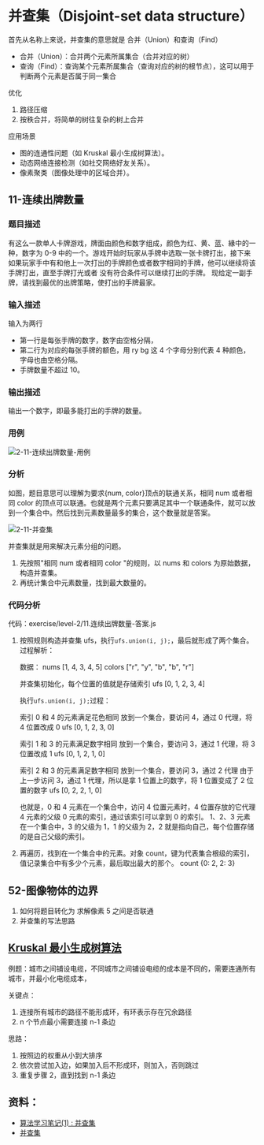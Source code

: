 # 并查集（Disjoint-set data structure）

首先从名称上来说，并查集的意思就是 合并（Union）和查询（Find）

- 合并（Union）：合并两个元素所属集合（合并对应的树）
- 查询（Find）：查询某个元素所属集合（查询对应的树的根节点），这可以用于判断两个元素是否属于同一集合

优化

1. 路径压缩
2. 按秩合并，将简单的树往复杂的树上合并

应用场景

- 图的连通性问题（如 Kruskal 最小生成树算法）。
- 动态网络连接检测（如社交网络好友关系）。
- 像素聚类（图像处理中的区域合并）。

## 11-连续出牌数量

### 题目描述

有这么一款单人卡牌游戏，牌面由颜色和数字组成，颜色为红、黄、蓝、緣中的一种，数字为 0-9 中的一个。游戏开始时玩家从手牌中选取一张卡牌打出，接下来如果玩家手中有和他上一次打出的手牌颜色或者数字相同的手牌，他可以继续将该手牌打出，直至手牌打光或者
没有符合条件可以继续打出的手牌。
现给定一副手牌，请找到最优的出牌策略，使打出的手牌最家。

### 输入描述

输入为两行

- 第一行是每张手牌的数字，数字由空格分隔，
- 第二行为对应的每张手牌的额色，用 ry bg 这 4 个字母分别代表 4 种颜色，字母也由空格分隔。
- 手牌数量不超过 10。

### 输出描述

输出一个数字，即最多能打出的手牌的数量。

### 用例

![2-11-连续出牌数量-用例](./images/2-11-连续出牌数量-用例.png)

### 分析

如图，题目意思可以理解为要求{num, color}顶点的联通关系，相同 num 或者相同 color 的顶点可以联通。也就是两个元素只要满足其中一个联通条件，就可以放到一个集合中。然后找到元素数量最多的集合，这个数量就是答案。

![2-11-并查集](./images/2-11-并查集.png)

并查集就是用来解决元素分组的问题。

1. 先按照"相同 num 或者相同 color "的规则，以 nums 和 colors 为原始数据，构造并查集。
2. 再统计集合中元素数量，找到最大数量的。

### 代码分析

代码：exercise/level-2/11.连续出牌数量-答案.js

1. 按照规则构造并查集 ufs，执行`ufs.union(i, j);`，最后就形成了两个集合。过程解析：

   数据：
   nums [1, 4, 3, 4, 5]
   colors ["r", "y", "b", "b", "r"]

   并查集初始化，每个位置的值就是存储索引
   ufs [0, 1, 2, 3, 4]

   执行`ufs.union(i, j);`过程：

   索引 0 和 4 的元素满足花色相同 放到一个集合，要访问 4，通过 0 代理，将 4 位置改成 0
   ufs [0, 1, 2, 3, 0]

   索引 1 和 3 的元素满足数字相同 放到一个集合，要访问 3，通过 1 代理，将 3 位置改成 1
   ufs [0, 1, 2, 1, 0]

   索引 2 和 3 的元素满足数字相同 放到一个集合，要访问 3，通过 2 代理
   由于上一步访问 3，通过 1 代理，所以是拿 1 位置上的数字，将 1 位置变成了 2 位置的数字
   ufs [0, 2, 2, 1, 0]

   也就是，0 和 4 元素在一个集合中，访问 4 位置元素时，4 位置存放的它代理 4 元素的父级 0 元素的索引，通过该索引可以拿到 0 的索引。
   1、2、3 元素在一个集合中，3 的父级为 1，1 的父级为 2，2 就是指向自己，每个位置存储的是自己父级的索引。

2. 再遍历，找到在一个集合中的元素。对象 count，键为代表集合根级的索引，值记录集合中有多少个元素，最后取出最大的那个。
   count {0: 2, 2: 3}

## 52-图像物体的边界

1. 如何将题目转化为 求解像素 5 之间是否联通
2. 并查集的写法思路

## [Kruskal 最小生成树算法](https://www.bilibili.com/video/BV1MiGdzJEck/?vd_source=1e7b376e808b1c65c1698e6665a195bf)

例题：城市之间铺设电缆，不同城市之间铺设电缆的成本是不同的，需要连通所有城市，并最小化电缆成本，

关键点：

1. 连接所有城市的路径不能形成环，有环表示存在冗余路径
2. n 个节点最小需要连接 n-1 条边

思路：

1. 按照边的权重从小到大排序
2. 依次尝试加入边，如果加入后不形成环，则加入，否则跳过
3. 重复步骤 2，直到找到 n-1 条边

## 资料：

- [算法学习笔记(1) : 并查集](https://zhuanlan.zhihu.com/p/93647900)
- [并查集](https://oi-wiki.org/ds/dsu/)
